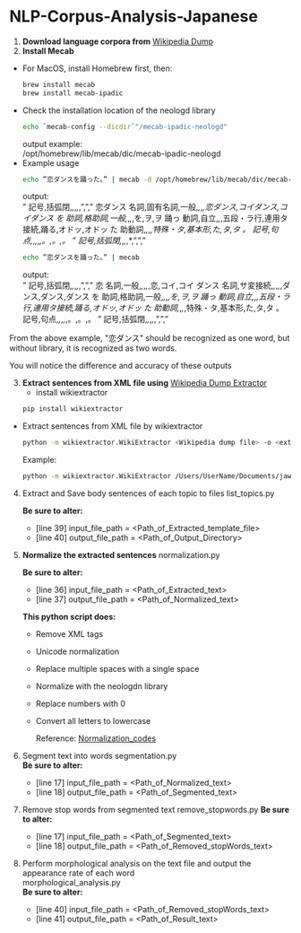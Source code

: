 # NLP-Corpus-Analysis-Japanese

1. **Download language corpora from** [Wikipedia Dump](https://dumps.wikimedia.org/jawiki/)
2. **Install Mecab**
- For MacOS, install Homebrew first, then:
   ```bash
   brew install mecab
   brew install mecab-ipadic
   ```
- Check the installation location of the neologd library
  ```bash
  echo `mecab-config --dicdir`"/mecab-ipadic-neologd"
  ```
  output example:  
  /opt/homebrew/lib/mecab/dic/mecab-ipadic-neologd  
- Example usage
  ```bash
  echo ”恋ダンスを踊った。” | mecab -d /opt/homebrew/lib/mecab/dic/mecab-ipadic-neologd
  ```
  output:  
    ”	記号,括弧閉,*,*,*,*,”,”,”
    恋ダンス	名詞,固有名詞,一般,*,*,*,恋ダンス,コイダンス,コイダンス
    を	助詞,格助詞,一般,*,*,*,を,ヲ,ヲ
    踊っ	動詞,自立,*,*,五段・ラ行,連用タ接続,踊る,オドッ,オドッ
    た	助動詞,*,*,*,特殊・タ,基本形,た,タ,タ
    。	記号,句点,*,*,*,*,。,。,。
    ”	記号,括弧閉,*,*,*,*,”,”,” 
  ```bash
  echo ”恋ダンスを踊った。” | mecab
  ```
  output:  
    ”	記号,括弧閉,*,*,*,*,”,”,”
    恋	名詞,一般,*,*,*,*,恋,コイ,コイ
    ダンス	名詞,サ変接続,*,*,*,*,ダンス,ダンス,ダンス
    を	助詞,格助詞,一般,*,*,*,を,ヲ,ヲ
    踊っ	動詞,自立,*,*,五段・ラ行,連用タ接続,踊る,オドッ,オドッ
    た	助動詞,*,*,*,特殊・タ,基本形,た,タ,タ
    。	記号,句点,*,*,*,*,。,。,。
    ”	記号,括弧閉,*,*,*,*,”,”,”

From the above example, "恋ダンス" should be recognized as one word, but without library, it is recognized as two words.
  
 You will notice the difference and accuracy of these outputs  

3. **Extract sentences from XML file using** 
[Wikipedia Dump Extractor](https://github.com/attardi/wikiextractor)
   - install wikiextractor
    ```bash
    pip install wikiextractor
    ```

  - Extract sentences from XML file by wikiextractor
    ```bash
    python -m wikiextractor.WikiExtractor <Wikipedia dump file> -o <extracted template file>
    ```
    Example: 
    ```bash
    python -m wikiextractor.WikiExtractor /Users/UserName/Documents/jawiki-20240220-pages-articles-multistream.xml -o extracted_sentences
    ```
4. Extract and Save body sentences of each topic to files
list_topics.py 

    **Be sure to alter:**
    - [line 39] input_file_path =
    <Path_of_Extracted_template_file>  
    - [line 40] output_file_path = <Path_of_Output_Directory>

5. **Normalize the extracted sentences**
    normalization.py  

    **Be sure to alter:**
    - [line 36] input_file_path = <Path_of_Extracted_text>
    - [line 37] output_file_path = <Path_of_Normalized_text>
  
    **This python script does:** 
    - Remove XML tags
    - Unicode normalization
    - Replace multiple spaces with a single space
    - Normalize with the neologdn library
    - Replace numbers with 0
    - Convert all letters to lowercase

        Reference:
        [Normalization_codes](https://github.com/Hironsan/natural-language-preprocessings/blob/master/preprocessings/ja/normalization.py)

6. Segment text into words
  segmentation.py  
    **Be sure to alter:**
    - [line 17] input_file_path = <Path_of_Normalized_text>
    - [line 18] output_file_path = <Path_of_Segmented_text>

7. Remove stop words from segmented text
remove_stopwords.py
    **Be sure to alter:**
    - [line 17] input_file_path = <Path_of_Segmented_text>
    - [line 18] output_file_path = <Path_of_Removed_stopWords_text>


8. Perform morphological analysis on the text file and output the appearance rate of each word  
morphological_analysis.py  
    **Be sure to alter:**
    - [line 40] input_file_path = <Path_of_Removed_stopWords_text>
    - [line 41] output_file_path = <Path_of_Result_text>
